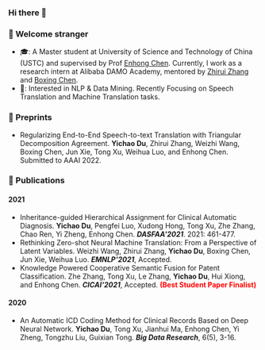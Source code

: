 ### Hi there 👋

<!--
**duyichao/duyichao** is a ✨ _special_ ✨ repository because its `README.md` (this file) appears on your GitHub profile.

Here are some ideas to get you started:

- 🔭 I’m currently working on ...
- 🌱 I’m currently learning ...
- 👯 I’m looking to collaborate on ...
- 🤔 I’m looking for help with ...
- 💬 Ask me about ...
- 📫 How to reach me: ...
- 😄 Pronouns: ...
- ⚡ Fun fact: ...
-->

### 🍻 Welcome stranger
- 🎓: A Master student at University of Science and Technology of China (USTC) and supervised by Prof [Enhong Chen](http://staff.ustc.edu.cn/~cheneh/). Currently, I work as a research intern at Alibaba DAMO Academy, mentored by [Zhirui Zhang](https://zrustc.github.io/) and [Boxing Chen](https://sites.google.com/site/chenboxing/Home).
- 🎯: Interested in NLP & Data Mining. Recently Focusing on Speech Translation and Machine Translation tasks.

### 📄 Preprints
- Regularizing End-to-End Speech-to-text Translation with Triangular Decomposition Agreement.
**Yichao Du**, Zhirui Zhang, Weizhi Wang, Boxing Chen, Jun Xie, Tong Xu, Weihua Luo, and Enhong Chen.
Submitted to AAAI 2022.

### 🎉 Publications
#### 2021
- Inheritance-guided Hierarchical Assignment for Clinical Automatic Diagnosis. **Yichao Du**, Pengfei Luo, Xudong Hong, Tong Xu, Zhe Zhang, Chao Ren, Yi Zheng, Enhong Chen. ***DASFAA'2021***. 2021: 461-477.
- Rethinking Zero-shot Neural Machine Translation: From a Perspective of Latent Variables.
Weizhi Wang, Zhirui Zhang, **Yichao Du**, Boxing Chen, Jun Xie, Weihua Luo. ***EMNLP'2021***, Accepted.
- Knowledge Powered Cooperative Semantic Fusion for Patent Classification. Zhe Zhang, Tong Xu, Le Zhang, **Yichao Du**, Hui Xiong, and Enhong Chen. ***CICAI'2021***, Accepted. <font color=Red>**(Best Student Paper Finalist)**</font>

#### 2020
- An Automatic ICD Coding Method for Clinical Records Based on Deep Neural Network. **Yichao Du**, Tong Xu, Jianhui Ma, Enhong Chen, Yi Zheng, Tongzhu Liu, Guixian Tong. ***Big Data Research***, 6(5), 3-16.

<!-- #### 2019
- LBBESA: An efficient software‐defined networking load‐balancing scheme based on elevator scheduling algorithm. ***Concurrency and Computation: Practice and Experience***, Accepted. -->
